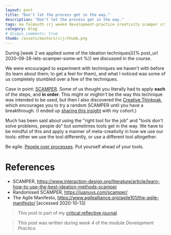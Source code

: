 ```yaml
---
layout: post
title: "Don't let the process get in the way."
description: "Don't let the process get in the way."
tags: ma falmouth crj week4 development-practice creativity scamper crj-interpersonal crj-affective crj-procedural
category: blog
# disqus_comments: true
thumb: /assets/masters/crj/thumb.png
---
```


During [week 2 we applied some of the ideation techniques]({% post_url 2020-09-28-lets-scamper-some-art %}) we discussed in the course.

We were encouraged to experiment with techniques we haven't with before (to learn about them; to get a feel for them), and what I noticed was some of us completely stumbled over a few of the techniques.

Case in point: [SCAMPER](https://www.interaction-design.org/literature/article/learn-how-to-use-the-best-ideation-methods-scamper). Some of us thought you literally had to apply **each** of the steps, and **in order**. This might or mightn't be the way this technique was intended to be used, but then I also discovered the [Creative Thinkpak](https://www.penguinrandomhouse.com/books/198258/thinkpak-by-michael-michalko/), which encourages you to try a random SCAMPER until you have a breakthrough. (I ended up [sharing this insight](https://juanuys.com/scamper/) with my cohort.)

Much has been said about using the "right tool for the job" and "tools don't solve problems, people do" but sometimes tools get in the way. We have to be mindful of this and apply a manner of meta-creativity in how we use our tools: either we use the tool differently, or use a different tool altogether.

Be agile. [People over processes](https://www.agilealliance.org/agile101/the-agile-manifesto/). Put yourself ahead of your tools.

# References

- SCAMPER, https://www.interaction-design.org/literature/article/learn-how-to-use-the-best-ideation-methods-scamper
- Randomised SCAMPER, https://juanuys.com/scamper/
- The Agile Manifesto, https://www.agilealliance.org/agile101/the-agile-manifesto/ [accessed 2020-10-13]

> This post is part of my [critical reflective journal](/tags#crj).

> This post was written during _week 4_ of the module _Development Practice_.
